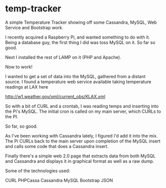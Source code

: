 temp-tracker
============

A simple Temperature Tracker showing off some Cassandra, MySQL, Web Service and Bootstrap work.

I recently acquired a Raspberry Pi, and wanted something to do with it. Being a database guy, the first thing I did was toss MySQL on it. So far so good.

Next I installed the rest of LAMP on it (PHP and Apache).

Now to work!

I wanted to get a set of data into the MySQL, gathered from a distant source. I found a temperature web service available taking temperature readings at LAX here

http://w1.weather.gov/xml/current_obs/KLAX.xml

So with a bit of CURL and a crontab, I was reading temps and inserting into the Pi's MySQL. The initial cron is called on my main server, which CURLs to the PI.

So far, so good.

As I've been working with Cassandra lately, I figured I'd add it into the mix. The Pi CURLs back to the main server upon completion of the MySQL insert and calls some code that does a Cassandra insert.

Finally there's a simple web 2.0 page that extracts data from both MySQL and Cassandra and displays it in graphical format as well as a raw dump.

Some of the technologies used:

CURL
PHPCassa
Cassandra
MySQL
Bootstrap
JSON


